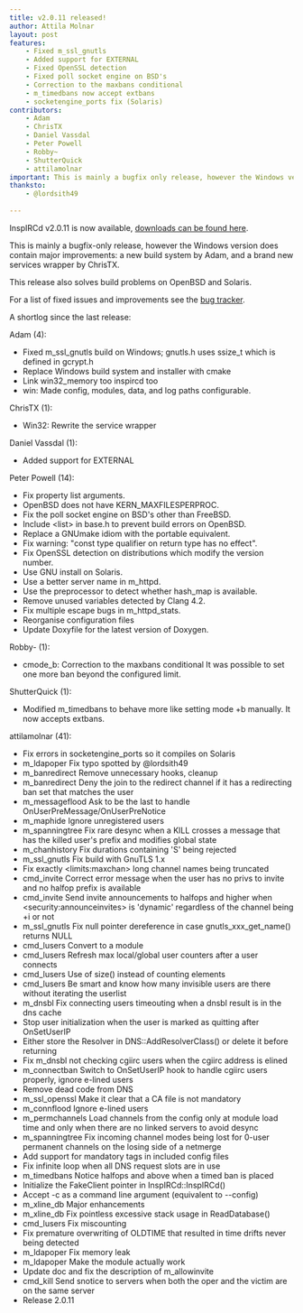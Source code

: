 ```yaml
---
title: v2.0.11 released!
author: Attila Molnar
layout: post
features: 
    - Fixed m_ssl_gnutls
    - Added support for EXTERNAL
    - Fixed OpenSSL detection
    - Fixed poll socket engine on BSD's
    - Correction to the maxbans conditional
    - m_timedbans now accept extbans
    - socketengine_ports fix (Solaris)
contributors: 
    - Adam
    - ChrisTX
    - Daniel Vassdal
    - Peter Powell
    - Robby~
    - ShutterQuick
    - attilamolnar
important: This is mainly a bugfix only release, however the Windows version does contain major improvements, a new build system by Adam, and a brand new services wrapper by ChrisTX.
thanksto:
    - @lordsith49
    
---
```


InspIRCd v2.0.11 is now available, [downloads can be found here](https://github.com/inspircd/inspircd/releases).

This is mainly a bugfix-only release, however the Windows version does contain
major improvements: a new build system by Adam, and a brand new services
wrapper by ChrisTX.

This release also solves build problems on OpenBSD and Solaris.

For a list of fixed issues and improvements see the [bug tracker](https://github.com/inspircd/inspircd/issues?milestone=8&state=closed).

A shortlog since the last release:

Adam (4):

  - Fixed m_ssl_gnutls build on Windows; gnutls.h uses ssize_t which is defined in gcrypt.h
  - Replace Windows build system and installer with cmake
  - Link win32_memory too inspircd too
  - win: Made config, modules, data, and log paths configurable.

ChrisTX (1):

  - Win32: Rewrite the service wrapper

Daniel Vassdal (1):

  - Added support for EXTERNAL

Peter Powell (14):

  - Fix property list arguments.
  - OpenBSD does not have KERN_MAXFILESPERPROC.
  - Fix the poll socket engine on BSD's other than FreeBSD.
  - Include &lt;list&gt; in base.h to prevent build errors on OpenBSD.
  - Replace a GNUmake idiom with the portable equivalent.
  - Fix warning: "const type qualifier on return type has no effect".
  - Fix OpenSSL detection on distributions which modify the version number.
  - Use GNU install on Solaris.
  - Use a better server name in m_httpd.
  - Use the preprocessor to detect whether hash_map is available.
  - Remove unused variables detected by Clang 4.2.
  - Fix multiple escape bugs in m_httpd_stats.
  - Reorganise configuration files
  - Update Doxyfile for the latest version of Doxygen.

Robby- (1):

  - cmode_b: Correction to the maxbans conditional     It was possible to set one more ban beyond the configured limit.

ShutterQuick (1):

  - Modified m_timedbans to behave more like setting mode +b manually.     It now accepts extbans. 

attilamolnar (41):

  - Fix errors in socketengine_ports so it compiles on Solaris
  - m_ldapoper Fix typo spotted by @lordsith49
  - m_banredirect Remove unnecessary hooks, cleanup
  - m_banredirect Deny the join to the redirect channel if it has a redirecting ban set that matches the user
  - m_messageflood Ask to be the last to handle OnUserPreMessage/OnUserPreNotice
  - m_maphide Ignore unregistered users
  - m_spanningtree Fix rare desync when a KILL crosses a message that has the killed user's prefix and modifies global state
  - m_chanhistory Fix durations containing 'S' being rejected
  - m_ssl_gnutls Fix build with GnuTLS 1.x
  - Fix exactly &lt;limits:maxchan&gt; long channel names being truncated
  - cmd_invite Correct error message when the user has no privs to invite and no halfop prefix is available
  - cmd_invite Send invite announcements to halfops and higher when &lt;security:announceinvites&gt; is 'dynamic' regardless of the channel being +i or not
  - m_ssl_gnutls Fix null pointer dereference in case gnutls_xxx_get_name() returns NULL
  - cmd_lusers Convert to a module
  - cmd_lusers Refresh max local/global user counters after a user connects
  - cmd_lusers Use of size() instead of counting elements
  - cmd_lusers Be smart and know how many invisible users are there without iterating the userlist
  - m_dnsbl Fix connecting users timeouting when a dnsbl result is in the dns cache
  - Stop user initialization when the user is marked as quitting after OnSetUserIP
  - Either store the Resolver in DNS::AddResolverClass() or delete it before returning
  - Fix m_dnsbl not checking cgiirc users when the cgiirc address is elined
  - m_connectban Switch to OnSetUserIP hook to handle cgiirc users properly, ignore e-lined users
  - Remove dead code from DNS
  - m_ssl_openssl Make it clear that a CA file is not mandatory
  - m_connflood Ignore e-lined users
  - m_permchannels Load channels from the config only at module load time and only when there are no linked servers to avoid desync
  - m_spanningtree Fix incoming channel modes being lost for 0-user permanent channels on the losing side of a netmerge
  - Add support for mandatory tags in included config files
  - Fix infinite loop when all DNS request slots are in use
  - m_timedbans Notice halfops and above when a timed ban is placed
  - Initialize the FakeClient pointer in InspIRCd::InspIRCd()
  - Accept -c as a command line argument (equivalent to --config)
  - m_xline_db Major enhancements
  - m_xline_db Fix pointless excessive stack usage in ReadDatabase()
  - cmd_lusers Fix miscounting
  - Fix premature overwriting of OLDTIME that resulted in time drifts never being detected
  - m_ldapoper Fix memory leak
  - m_ldapoper Make the module actually work
  - Update doc and fix the description of m_allowinvite
  - cmd_kill Send snotice to servers when both the oper and the victim are on the same server
  - Release 2.0.11
